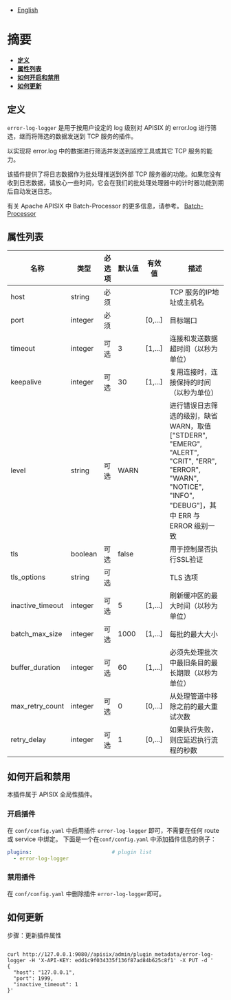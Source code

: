 <!--
#
# Licensed to the Apache Software Foundation (ASF) under one or more
# contributor license agreements.  See the NOTICE file distributed with
# this work for additional information regarding copyright ownership.
# The ASF licenses this file to You under the Apache License, Version 2.0
# (the "License"); you may not use this file except in compliance with
# the License.  You may obtain a copy of the License at
#
#     http://www.apache.org/licenses/LICENSE-2.0
#
# Unless required by applicable law or agreed to in writing, software
# distributed under the License is distributed on an "AS IS" BASIS,
# WITHOUT WARRANTIES OR CONDITIONS OF ANY KIND, either express or implied.
# See the License for the specific language governing permissions and
# limitations under the License.
#
-->

- [English](../../plugins/error-log-logger.md)

# 摘要

- [**定义**](#定义)
- [**属性列表**](#属性列表)
- [**如何开启和禁用**](#如何开启和禁用)
- [**如何更新**](#如何更新)

## 定义

`error-log-logger` 是用于按用户设定的 log 级别对 APISIX 的 error.log 进行筛选，继而将筛选的数据发送到 TCP 服务的插件。

以实现将 error.log 中的数据进行筛选并发送到监控工具或其它 TCP 服务的能力。

该插件提供了将日志数据作为批处理推送到外部 TCP 服务器的功能。如果您没有收到日志数据，请放心一些时间，它会在我们的批处理处理器中的计时器功能到期后自动发送日志。

有关 Apache APISIX 中 Batch-Processor 的更多信息，请参考。
[Batch-Processor](../batch-processor.md)

## 属性列表

| 名称             | 类型    | 必选项 | 默认值 | 有效值  | 描述                                             |
| ---------------- | ------- | ------ | ------ | ------- | ------------------------------------------------ |
| host             | string  | 必须   |        |         | TCP 服务的IP地址或主机名                         |
| port             | integer | 必须   |        | [0,...] | 目标端口                                         |
| timeout          | integer | 可选   | 3      | [1,...] | 连接和发送数据超时间（以秒为单位）                |
| keepalive        | integer | 可选   | 30     | [1,...] | 复用连接时，连接保持的时间（以秒为单位）           |
| level            | string  | 可选   | WARN   |         | 进行错误日志筛选的级别，缺省WARN，取值["STDERR", "EMERG", "ALERT", "CRIT", "ERR", "ERROR", "WARN", "NOTICE", "INFO", "DEBUG"]，其中 ERR 与 ERROR 级别一致                                     |
| tls              | boolean | 可选   | false  |         | 用于控制是否执行SSL验证                          |
| tls_options      | string  | 可选   |        |         | TLS 选项                                         |
| inactive_timeout | integer | 可选   | 5      | [1,...] | 刷新缓冲区的最大时间（以秒为单位）               |
| batch_max_size   | integer | 可选   | 1000   | [1,...] | 每批的最大大小                                   |
| buffer_duration  | integer | 可选   | 60     | [1,...] | 必须先处理批次中最旧条目的最长期限（以秒为单位） |
| max_retry_count  | integer | 可选   | 0      | [0,...] | 从处理管道中移除之前的最大重试次数               |
| retry_delay      | integer | 可选   | 1      | [0,...] | 如果执行失败，则应延迟执行流程的秒数             |

## 如何开启和禁用

本插件属于 APISIX 全局性插件。

### 开启插件

在 `conf/config.yaml` 中启用插件 `error-log-logger` 即可，不需要在任何 route 或 service 中绑定。
下面是一个在`conf/config.yaml` 中添加插件信息的例子：

```yaml
plugins:                          # plugin list
  - error-log-logger
```

### 禁用插件

在 `conf/config.yaml` 中删除插件 `error-log-logger`即可。

## 如何更新

步骤：更新插件属性

```shell

curl http://127.0.0.1:9080//apisix/admin/plugin_metadata/error-log-logger -H 'X-API-KEY: edd1c9f034335f136f87ad84b625c8f1' -X PUT -d '
{
  "host": "127.0.0.1",
  "port": 1999,
  "inactive_timeout": 1
}'
```
